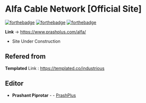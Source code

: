# Alfa Cable Network [Official Site]

[![forthebadge](https://forthebadge.com/images/badges/as-seen-on-tv.svg)](https://forthebadge.com)
[![forthebadge](https://forthebadge.com/images/badges/validated-html5.svg)](https://forthebadge.com)
[![forthebadge](https://forthebadge.com/images/badges/uses-css.svg)](https://forthebadge.com)
 
**Link** -> https://www.prashplus.com/alfa/

* Site Under Construction

## Refered from

**Templated**
Link : https://templated.co/industrious


## Editor

* **Prashant Piprotar** - - [PrashPlus](https://github.com/prashplus)